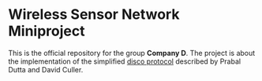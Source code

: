 # Wireless Sensor Network Miniproject
This is the official repository for the group **Company D**.
The project is about the implementation of the simplified [disco protocol](http://dl.acm.org/citation.cfm?id=1460420) described by Prabal Dutta and David Culler.